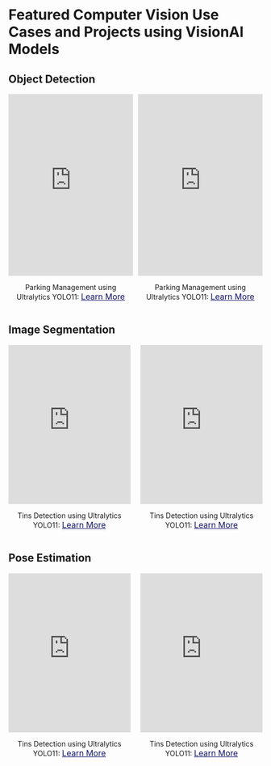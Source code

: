 # Featured Computer Vision Use Cases and Projects using VisionAI Models

## Object Detection

<div style="display: flex; justify-content: space-between; gap: 10px; margin-bottom: 20px;">
  <div style="text-align: center; width: 49%;">
    <iframe 
      width="100%" 
      height="360" 
      src="https://www.youtube.com/embed/1PzcVT9MrAo" 
      title="YouTube video player" 
      frameborder="0" 
      allow="accelerometer; autoplay; clipboard-write; encrypted-media; gyroscope; picture-in-picture" 
      allowfullscreen>
    </iframe>
    <div style="margin-top: 10px;">
      <p>
       Parking Management using Ultralytics YOLO11: <a href="https://www.youtube.com/embed/1PzcVT9MrAo" target="_blank" style="color: #111368; text-decoration: underline; font-size: 16px;">Learn More</a>
      </p>
    </div>
  </div>
  <div style="text-align: center; width: 49%;">
    <iframe 
      width="100%" 
      height="360" 
      src="https://www.youtube.com/embed/1PzcVT9MrAo" 
      title="YouTube video player" 
      frameborder="0" 
      allow="accelerometer; autoplay; clipboard-write; encrypted-media; gyroscope; picture-in-picture" 
      allowfullscreen>
    </iframe>
    <div style="margin-top: 10px;">
      <p>
       Parking Management using Ultralytics YOLO11: <a href="https://www.youtube.com/embed/1PzcVT9MrAo" target="_blank" style="color: #111368; text-decoration: underline; font-size: 16px;">Learn More</a>
      </p>
    </div>
  </div>
</div>

## Image Segmentation

<div style="display: flex; justify-content: space-between; gap: 10px; margin-bottom: 20px;">
  <div style="text-align: center; width: 48%;">
    <iframe 
      width="100%" 
      height="315" 
      src="https://www.youtube.com/embed/fd6u1TW_AGY" 
      title="YouTube video player" 
      frameborder="0" 
      allow="accelerometer; autoplay; clipboard-write; encrypted-media; gyroscope; picture-in-picture" 
      allowfullscreen>
    </iframe>
    <div style="margin-top: 10px;">
      <p>
       Tins Detection using Ultralytics YOLO11: <a href="https://www.youtube.com/embed/fd6u1TW_AGY" target="_blank" style="color: #111368; text-decoration: underline; font-size: 16px;">Learn More</a>
      </p>
    </div>
  </div>
  <div style="text-align: center; width: 48%;">
    <iframe 
      width="100%" 
      height="315" 
      src="https://www.youtube.com/embed/fd6u1TW_AGY" 
      title="YouTube video player" 
      frameborder="0" 
      allow="accelerometer; autoplay; clipboard-write; encrypted-media; gyroscope; picture-in-picture" 
      allowfullscreen>
    </iframe>
    <div style="margin-top: 10px;">
      <p>
       Tins Detection using Ultralytics YOLO11: <a href="https://www.youtube.com/embed/fd6u1TW_AGY" target="_blank" style="color: #111368; text-decoration: underline; font-size: 16px;">Learn More</a>
      </p>
    </div>
  </div>
</div>

## Pose Estimation

<div style="display: flex; justify-content: space-between; gap: 10px; margin-bottom: 20px;">
  <div style="text-align: center; width: 48%;">
    <iframe 
      width="100%" 
      height="315" 
      src="https://www.youtube.com/embed/fd6u1TW_AGY" 
      title="YouTube video player" 
      frameborder="0" 
      allow="accelerometer; autoplay; clipboard-write; encrypted-media; gyroscope; picture-in-picture" 
      allowfullscreen>
    </iframe>
    <div style="margin-top: 10px;">
      <p>
       Tins Detection using Ultralytics YOLO11: <a href="https://www.youtube.com/embed/fd6u1TW_AGY" target="_blank" style="color: #111368; text-decoration: underline; font-size: 16px;">Learn More</a>
      </p>
    </div>
  </div>
  <div style="text-align: center; width: 48%;">
    <iframe 
      width="100%" 
      height="315" 
      src="https://www.youtube.com/embed/fd6u1TW_AGY" 
      title="YouTube video player" 
      frameborder="0" 
      allow="accelerometer; autoplay; clipboard-write; encrypted-media; gyroscope; picture-in-picture" 
      allowfullscreen>
    </iframe>
    <div style="margin-top: 10px;">
      <p>
       Tins Detection using Ultralytics YOLO11: <a href="https://www.youtube.com/embed/fd6u1TW_AGY" target="_blank" style="color: #111368; text-decoration: underline; font-size: 16px;">Learn More</a>
      </p>
    </div>
  </div>
</div>

